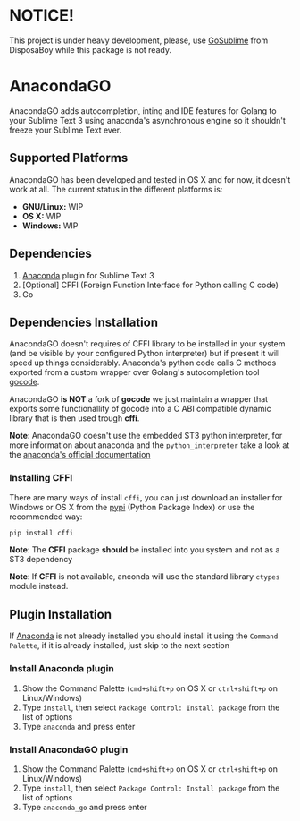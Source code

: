 # NOTICE!

This project is under heavy development, please, use [GoSublime](https://github.com/DisposaBoy/GoSublime) from DisposaBoy while this package is not ready.

# AnacondaGO

AnacondaGO adds autocompletion, inting and IDE features for Golang to your Sublime Text 3 using anaconda's asynchronous engine so it shouldn't freeze your Sublime Text ever.

## Supported Platforms

AnacondaGO has been developed and tested in OS X and for now, it doesn't work at all. The current status in the different platforms is:

   * **GNU/Linux:** WIP
   * **OS X:** WIP
   * **Windows:** WIP

## Dependencies

1. [Anaconda](https://github.com/DamnWidget/anaconda) plugin for Sublime Text 3
2. [Optional] CFFI (Foreign Function Interface for Python calling C code)
2. Go

## Dependencies Installation

AnacondaGO doesn't requires of CFFI library to be installed in your system (and be visible by your
configured Python interpreter) but if present it will speed up things considerably. Anaconda's python
code calls C methods exported from a custom wrapper over Golang's autocompletion tool [gocode](https://github.com/nsf/gocode).

AnacondaGO **is NOT** a fork of **gocode** we just maintain a wrapper that exports some functionallity
of gocode into a C ABI compatible dynamic library that is then used trough **cffi**.

**Note**: AnacondaGO doesn't use the embedded ST3 python interpreter, for more information about
anaconda and the `python_interpreter` take a look at the [anaconda's official documentation](http://damnwidget.github.io/anaconda/anaconda_settings/)

### Installing CFFI

There are many ways of install `cffi`, you can just download an installer for Windows or OS X from the [pypi](https://pypi.python.org/pypi/cffi) (Python Package Index) or use the recommended way:
```bash
pip install cffi
```

**Note**: The **CFFI** package **should** be installed into you system and not as a ST3 dependency

**Note**: If **CFFI** is not available, anconda will use the standard library `ctypes` module instead.

## Plugin Installation

If [Anaconda](https://github.com/DamnWidget/anaconda) is not already installed you should install it using the `Command Palette`, if it is already installed, just skip to the next section

### Install Anaconda plugin

1. Show the Command Palette (`cmd+shift+p` on OS X or `ctrl+shift+p` on Linux/Windows)
2. Type `install`, then select `Package Control: Install package` from the list of options
3. Type `anaconda` and press enter

### Install AnacondaGO plugin

1. Show the Command Palette (`cmd+shift+p` on OS X or `ctrl+shift+p` on Linux/Windows)
2. Type `install`, then select `Package Control: Install package` from the list of options
3. Type `anaconda_go` and press enter

